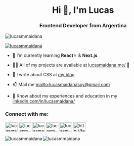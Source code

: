 <h1 align="center">Hi 👋, I'm Lucas</h1>
<h3 align="center">Frontend Developer from Argentina</h3>

<p align="left"> <img src="https://komarev.com/ghpvc/?username=lucasmmaidana&label=Profile%20views&color=0e75b6&style=flat" alt="lucasmmaidana" /> </p>

<p align="left"> <a href="https://twitter.com/lucasmmaidana" target="blank"><img src="https://img.shields.io/twitter/follow/lucasmmaidana?logo=twitter&style=for-the-badge" alt="lucasmmaidana" /></a> </p>

- 🌱 I’m currently learning **React**⚛ & **Next.js**

- 👨‍💻 All of my projects are available at [lucasmaidana.me/](lucasmaidana.me) 🌵

- 📝 I write about CSS at [my blog](https://sinlevantar.blogspot.com/)

- 📫 Mail me [mailto:lucasmaidanasoy@gmail.com](mailto:lucasmaidanasoy@gmail.com)

- 📄 Know about my experiences and education in my [linkedin.com/in/lucasmaidana/](https://linkedin.com/in/lucasmaidana/)

<h3 align="left">Connect with me:</h3>
<p align="left">
<a href="https://codepen.io/lucasmaidana" target="blank"><img align="center" src="https://cdn.jsdelivr.net/npm/simple-icons@3.0.1/icons/codepen.svg" alt="lucasmaidana" height="30" width="40" /></a>
<a href="https://twitter.com/lucasmmaidana" target="blank"><img align="center" src="https://cdn.jsdelivr.net/npm/simple-icons@3.0.1/icons/twitter.svg" alt="lucasmmaidana" height="30" width="40" /></a>
<a href="https://linkedin.com/in/lucasmaidana/" target="blank"><img align="center" src="https://cdn.jsdelivr.net/npm/simple-icons@3.0.1/icons/linkedin.svg" alt="lucasmaidana/" height="30" width="40" /></a>
<a href="https://instagram.com/lucasmmaidana/" target="blank"><img align="center" src="https://cdn.jsdelivr.net/npm/simple-icons@3.0.1/icons/instagram.svg" alt="lucasmmaidana/" height="30" width="40" /></a>
<a href="https://www.behance.net/lucasmmaidana" target="blank"><img align="center" src="https://cdn.jsdelivr.net/npm/simple-icons@3.0.1/icons/behance.svg" alt="lucasmmaidana" height="30" width="40" /></a>
<a href="/http://feeds.feedburner.com/blog-design-" target="blank"><img align="center" src="https://cdn.jsdelivr.net/npm/simple-icons@3.0.1/icons/rss.svg" alt="http://feeds.feedburner.com/blog-design-" height="30" width="40" /></a>
</p>

<p><img align="left" src="https://github-readme-stats.vercel.app/api/top-langs?username=lucasmmaidana&show_icons=true&locale=en&layout=compact" alt="lucasmmaidana" /></p>

<p>&nbsp;<img align="left" src="https://github-readme-stats.vercel.app/api?username=lucasmmaidana&show_icons=true&locale=en" alt="lucasmmaidana" /></p>

